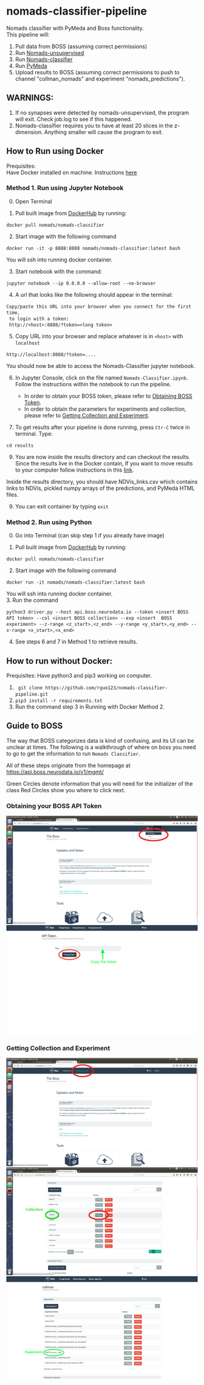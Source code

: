 # nomads-classifier-pipeline
Nomads classifier with PyMeda and Boss functionality.  
This pipeline will:
1. Pull data from BOSS (assuming correct permissions)
2. Run [Nomads-unsupervised](https://github.com/neurodata-nomads/nomads_deploy)
3. Run [Nomads-classifier](https://github.com/neurodata-nomads/nomads_classifier)
4. Run [PyMeda](https://github.com/neurodata-nomads/pymeda)
5. Upload results to BOSS (assuming correct permissions to push to channel "collman_nomads" and experiment "nomads_predictions").

## WARNINGS:
1. If no synapses were detected by nomads-unsupervised, the program will exit. Check job.log to see if this happened.
2. Nomads-classifier requires you to have at least 20 slices in the z-dimension. Anything smaller will cause the program to exit.

## How to Run using Docker
Prequisites:  
Have Docker installed on machine. Instructions [here](https://docs.docker.com/docker-for-mac/install/)

### Method 1. Run using Jupyter Notebook
0. Open Terminal

1. Pull built image from [DockerHub](https://hub.docker.com/r/rguo123/nomads-classifier/) by running:  
  ```
  docker pull nomads/nomads-classifier
  ```
2. Start image with the following command
  ```
  docker run -it -p 8888:8888 nomads/nomads-classifier:latest bash
  ```
   You will ssh into running docker container.
  
3. Start notebook with the command:  
  ``` 
  jupyter notebook --ip 0.0.0.0 --allow-root --no-browser
  ```
4. A url that looks like the following should appear in the terminal:
  ```
  Copy/paste this URL into your browser when you connect for the first time,
   to login with a token:
   http://<host>:8888/?token=<long token>
  ```
5. Copy URL into your browser and replace whatever is in ```<host>``` with ```localhost```
  ```
  http://localhost:8888/?token=....
  ```
   You should now be able to access the Nomads-Classifier jupyter notebook. 

6. In Jupyter Console, click on the file named ```Nomads-Classifier.ipynb```. Follow the instructions within the notebook to run the pipeline.
     * In order to obtain your BOSS token, please refer to [Obtaining BOSS Token](#obtaining-your-boss-api-token).
     * In order to obtain the parameters for experiments and collection, please refer to [Getting Collection and Experiment](#getting-collection-and-experiment).
  
8. To get results after your pipeline is done running, press ```Ctr-C``` twice in terminal. Type:
  ```
  cd results
  ```
9. You are now inside the results directory and can checkout the results. Since the results live in the Docker contain, If you want to move results to your computer follow instructions in this [link](https://stackoverflow.com/questions/22049212/copying-files-from-docker-container-to-host?utm_medium=organic&utm_source=google_rich_qa&utm_campaign=google_rich_qa).

  Inside the results directory, you should have NDVis_links.csv which contains links to NDVis, pickled numpy arrays of the predictions, and PyMeda HTML files.

9. You can exit container by typing ```exit```
  
  
### Method 2. Run using Python
0. Go into Terminal (can skip step 1 if you already have image)

1. Pull built image from [DockerHub](https://hub.docker.com/r/rguo123/nomads-classifier/) by running:  
  ```
  docker pull nomads/nomads-classifier
  ```
2. Start image with the following command
  ```
  docker run -it nomads/nomads-classifier:latest bash
  ```
  You will ssh into running docker container.  
3. Run the command
```
python3 driver.py --host api.boss.neurodata.io --token <insert BOSS API token> --col <insert BOSS collection> --exp <insert  BOSS experiment> --z-range <z_start>,<z_end> --y-range <y_start>,<y_end> --x-range <x_start>,<x_end>
```
4. See steps 6 and 7 in Method 1 to retrieve results.

## How to run without Docker:
Prequisites: Have python3 and pip3 working on computer.
1. ``` git clone https://github.com/rguo123/nomads-classifier-pipeline.git```
2. ```pip3 install -r requirements.txt```
3. Run the command step 3 in Running with Docker Method 2.

## Guide to BOSS
The way that BOSS categorizes data is kind of confusing, and its UI can be unclear at times. The following is a walkthrough of where on boss you need to go to get the information to run `Nomads Classifier`. 

All of these steps originate from the homepage at https://api.boss.neurodata.io/v1/mgmt/

Green Circles denote information that you will need for the initializer of the class Red Circles show you where to click next.

### Obtaining your BOSS API Token
![Getting BOSS API Token](imgs/get_api_key.png)
![Generate BOSS API Token](imgs/get_api_key2.png)

### Getting Collection and Experiment
![Navigating to collections](imgs/a.png)
![Navigating to ](imgs/b.png)
![Navigating to ](imgs/c2.png)